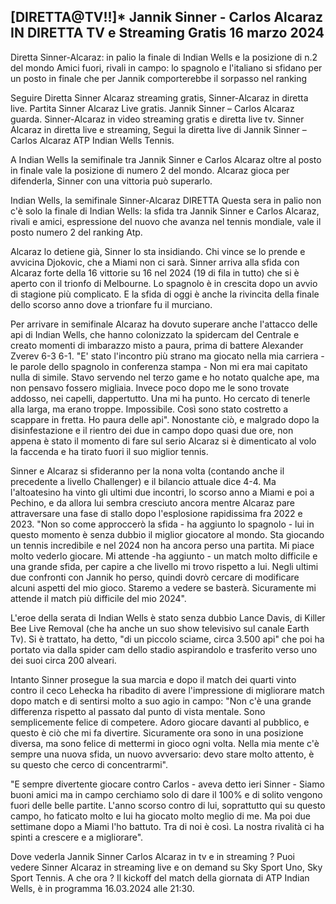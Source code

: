 <h2>[DIRETTA@TV!!]* Jannik Sinner - Carlos Alcaraz IN DIRETTA TV e Streaming Gratis 16 marzo 2024</h2>

Diretta Sinner-Alcaraz: in palio la finale di Indian Wells e la posizione di n.2 del mondo Amici fuori, rivali in campo: lo spagnolo e l'italiano si sfidano per un posto in finale che per Jannik comporterebbe il sorpasso nel ranking

Seguire Diretta Sinner Alcaraz streaming gratis, Sinner-Alcaraz in diretta live. Partita Sinner Alcaraz Live gratis. Jannik Sinner – Carlos Alcaraz guarda.
Sinner-Alcaraz in video streaming gratis e diretta live tv.
Sinner Alcaraz in diretta live e streaming, Segui la diretta live di Jannik Sinner – Carlos Alcaraz ATP Indian Wells Tennis.

A Indian Wells la semifinale tra Jannik Sinner e Carlos Alcaraz oltre al posto in finale vale la posizione di numero 2 del mondo. Alcaraz gioca per difenderla, Sinner con una vittoria può superarlo.

Indian Wells, la semifinale Sinner-Alcaraz DIRETTA Questa sera in palio non c'è solo la finale di Indian Wells: la sfida tra Jannik Sinner e Carlos Alcaraz, rivali e amici, espressione del nuovo che avanza nel tennis mondiale, vale il posto numero 2 del ranking Atp.

Alcaraz lo detiene già, Sinner lo sta insidiando. Chi vince se lo prende e avvicina Djokovic, che a Miami non ci sarà. Sinner arriva alla sfida con Alcaraz forte della 16 vittorie su 16 nel 2024 (19 di fila in tutto) che si è aperto con il trionfo di Melbourne. Lo spagnolo è in crescita dopo un avvio di stagione più complicato. E la sfida di oggi è anche la rivincita della finale dello scorso anno dove a trionfare fu il murciano.

Per arrivare in semifinale Alcaraz ha dovuto superare anche l'attacco delle api di Indian Wells, che hanno colonizzato la spidercam del Centrale e creato momenti di imbarazzo misto a paura, prima di battere Alexander Zverev 6-3 6-1. "E' stato l'incontro più strano ma giocato nella mia carriera - le parole dello spagnolo in conferenza stampa - Non mi era mai capitato nulla di simile. Stavo servendo nel terzo game e ho notato qualche ape, ma non pensavo fossero migliaia. Invece poco dopo me le sono trovate addosso, nei capelli, dappertutto. Una mi ha punto. Ho cercato di tenerle alla larga, ma erano troppe. Impossibile. Così sono stato costretto a scappare in fretta. Ho paura delle api". Nonostante ciò, e malgrado dopo la disinfestazione e il rientro dei due in campo dopo quasi due ore, non appena è stato il momento di fare sul serio Alcaraz si è dimenticato al volo la faccenda e ha tirato fuori il suo miglior tennis.

Sinner e Alcaraz si sfideranno per la nona volta (contando anche il precedente a livello Challenger) e il bilancio attuale dice 4-4. Ma l'altoatesino ha vinto gli ultimi due incontri, lo scorso anno a Miami e poi a Pechino, e da allora lui sembra cresciuto ancora mentre Alcaraz pare attraversare una fase di stallo dopo l'esplosione rapidissima fra 2022 e 2023. "Non so come approccerò la sfida - ha aggiunto lo spagnolo - lui in questo momento è senza dubbio il miglior giocatore al mondo. Sta giocando un tennis incredibile e nel 2024 non ha ancora perso una partita. Mi piace molto vederlo giocare. Mi attende -ha aggiunto - un match molto difficile e una grande sfida, per capire a che livello mi trovo rispetto a lui. Negli ultimi due confronti con Jannik ho perso, quindi dovrò cercare di modificare alcuni aspetti del mio gioco. Staremo a vedere se basterà. Sicuramente mi attende il match più difficile del mio 2024".

L'eroe della serata di Indian Wells è stato senza dubbio Lance Davis, di Killer Bee Live Removal (che ha anche un suo show televisivo sul canale Earth Tv). Si è trattato, ha detto, "di un piccolo sciame, circa 3.500 api" che poi ha portato via dalla spider cam dello stadio aspirandolo e trasferito verso uno dei suoi circa 200 alveari.

Intanto Sinner prosegue la sua marcia e dopo il match dei quarti vinto contro il ceco Lehecka ha ribadito di avere l'impressione di migliorare match dopo match e di sentirsi molto a suo agio in campo: "Non c'è una grande differenza rispetto al passato dal punto di vista mentale. Sono semplicemente felice di competere. Adoro giocare davanti al pubblico, e questo è ciò che mi fa divertire. Sicuramente ora sono in una posizione diversa, ma sono felice di mettermi in gioco ogni volta. Nella mia mente c'è sempre una nuova sfida, un nuovo avversario: devo stare molto attento, è su questo che cerco di concentrarmi". 

"E sempre divertente giocare contro Carlos - aveva detto ieri Sinner - Siamo buoni amici ma in campo cerchiamo solo di dare il 100% e di solito vengono fuori delle belle partite. L'anno scorso contro di lui, soprattutto qui su questo campo, ho faticato molto e lui ha giocato molto meglio di me. Ma poi due settimane dopo a Miami l'ho battuto. Tra di noi è così. La nostra rivalità ci ha spinti a crescere e a migliorare".

Dove vederla Jannik Sinner Carlos Alcaraz in tv e in streaming ?
Puoi vedere Sinner Alcaraz in streaming live e on demand su Sky Sport Uno, Sky Sport Tennis.
A che ora ?
Il kickoff del match della giornata di ATP Indian Wells, è in programma 16.03.2024 alle 21:30.
